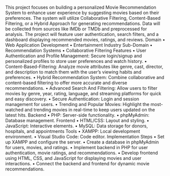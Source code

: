 This project focuses on building a personalized Movie Recommendation System to enhance user experience by suggesting movies based on their preferences. The system will utilize Collaborative Filtering, Content-Based Filtering, or a Hybrid Approach for generating recommendations. Data will be collected from sources like IMDb or TMDb and preprocessed for analysis. The project will feature user authentication, search filters, and a dashboard displaying recommended movies, ratings, and reviews.
Domain
•	Web Application Development
•	Entertainment Industry
Sub-Domain
•	Recommendation Systems
•	Collaborative Filtering
Features
•	User Authentication and Profile Management:
           Secure login/signup and personalized profiles to store user preferences and watch history.
•	Content-Based-Filtering:
Analyze movie attributes like genre, cast, director, and description to match them with the user’s viewing habits and preferences.
•	Hybrid Recommendation System: Combine collaborative and content-based filtering to offer more accurate and diverse recommendations.
•	Advanced Search And Filtering: Allow users to filter movies by genre, year, rating, language, and streaming platforms for quick and easy discovery.
•	Secure Authentication: Login and session management for users.
•	Trending and Popular Movies: Highlight the most-watched and trending movies in real-time to keep users updated on the latest hits.
Backend
•	PHP: Server-side functionality.
•	phpMyAdmin: Database management.
Frontend
•	HTML/CSS: Layout and styling.
•	JavaScript: Interactive elements.
•	MySQL: Data storage for donors, hospitals, and appointments
Tools
•	XAMPP: Local development environment.
•	Visual Studio Code: Code editor.
Implementation Steps
•	Set up XAMPP and configure the server.
•	Create a database in phpMyAdmin for users, movies, and ratings.
•	Implement backend in PHP for user authentication, movie ratings, and recommendations.
•	Develop frontend using HTML, CSS, and JavaScript for displaying movies and user interactions.
•	Connect the backend and frontend for dynamic movie recommendations.
